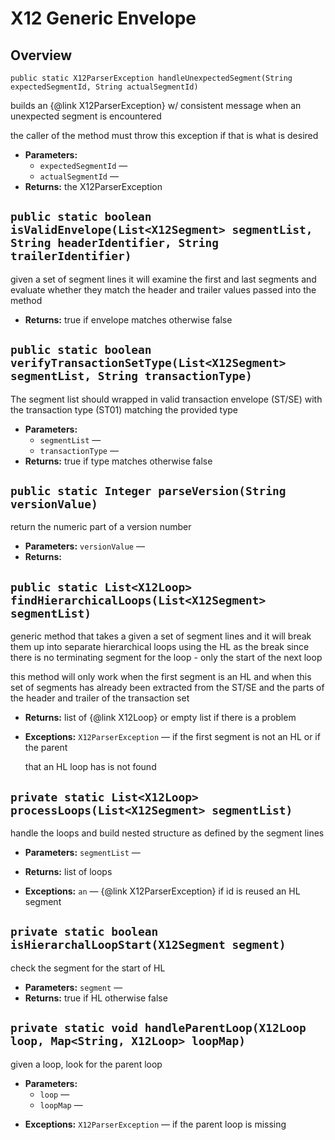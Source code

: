 # X12 Generic Envelope


## Overview 

`public static X12ParserException handleUnexpectedSegment(String expectedSegmentId, String actualSegmentId)`

builds an {@link X12ParserException} w/ consistent message when an unexpected segment is encountered

the caller of the method must throw this exception if that is what is desired

 * **Parameters:**
   * `expectedSegmentId` — 
   * `actualSegmentId` — 
 * **Returns:** the X12ParserException

## `public static boolean isValidEnvelope(List<X12Segment> segmentList, String headerIdentifier, String trailerIdentifier)`

given a set of segment lines it will examine the first and last segments and evaluate whether they match the header and trailer values passed into the method

 * **Returns:** true if envelope matches otherwise false

## `public static boolean verifyTransactionSetType(List<X12Segment> segmentList, String transactionType)`

The segment list should wrapped in valid transaction envelope (ST/SE) with the transaction type (ST01) matching the provided type

 * **Parameters:**
   * `segmentList` — 
   * `transactionType` — 
 * **Returns:** true if type matches otherwise false

## `public static Integer parseVersion(String versionValue)`

return the numeric part of a version number

 * **Parameters:** `versionValue` — 
 * **Returns:** 

## `public static List<X12Loop> findHierarchicalLoops(List<X12Segment> segmentList)`

generic method that takes a given a set of segment lines and it will break them up into separate hierarchical loops using the HL as the break since there is no terminating segment for the loop - only the start of the next loop

this method will only work when the first segment is an HL and when this set of segments has already been extracted from the ST/SE and the parts of the header and trailer of the transaction set

 * **Returns:** list of {@link X12Loop} or empty list if there is a problem

     <p>
 * **Exceptions:** `X12ParserException` — if the first segment is not an HL or if the parent

     that an HL loop has is not found

## `private static List<X12Loop> processLoops(List<X12Segment> segmentList)`

handle the loops and build nested structure as defined by the segment lines

 * **Parameters:** `segmentList` — 
 * **Returns:** list of loops

     <p>
 * **Exceptions:** `an` — {@link X12ParserException} if id is reused an HL segment

## `private static boolean isHierarchalLoopStart(X12Segment segment)`

check the segment for the start of HL

 * **Parameters:** `segment` — 
 * **Returns:** true if HL otherwise false

## `private static void handleParentLoop(X12Loop loop, Map<String, X12Loop> loopMap)`

given a loop, look for the parent loop

 * **Parameters:**
   * `loop` — 
   * `loopMap` — <p>
 * **Exceptions:** `X12ParserException` — if the parent loop is missing
